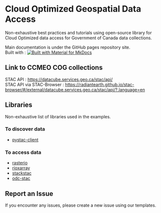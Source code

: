 # Cloud Optimized Geospatial Data Access
Non-exhaustive best practices and tutorials using open-source library for Cloud Optimized data access
for Government of Canada data collections. 

Main documentation is under the GitHub pages repository site.   
Built with : [![Built with Material for MkDocs](https://img.shields.io/badge/Material_for_MkDocs-526CFE?style=for-the-badge&logo=MaterialForMkDocs&logoColor=white)](https://squidfunk.github.io/mkdocs-material/)

## Link to CCMEO COG collections 
STAC API : <https://datacube.services.geo.ca/stac/api/>  
STAC API via STAC-Browser : <https://radiantearth.github.io/stac-browser/#/external/datacube.services.geo.ca/stac/api/?.language=en>

## Libraries
Non-exhaustive list of libraries used in the examples.

### To discover data  

- [pystac-client]

### To access data  

- [rasterio]
- [rioxarray]
- [stackstac]
- [odc-stac]

[pystac-client]: https://pystac-client.readthedocs.io/en/stable/usage.html
[rasterio]: https://rasterio.readthedocs.io/en/latest/quickstart.html
[stackstac]: https://stackstac.readthedocs.io/en/latest/basic.html
[rioxarray]: https://corteva.github.io/rioxarray/stable/
[odc-stac]: https://odc-stac.readthedocs.io/en/latest/intro.html

## Report an Issue

If you encounter any issues, please create a new issue using our templates.
